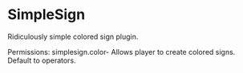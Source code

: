 SimpleSign
==========

Ridiculously simple colored sign plugin.

Permissions:
simplesign.color- Allows player to create colored signs. Default to operators.
